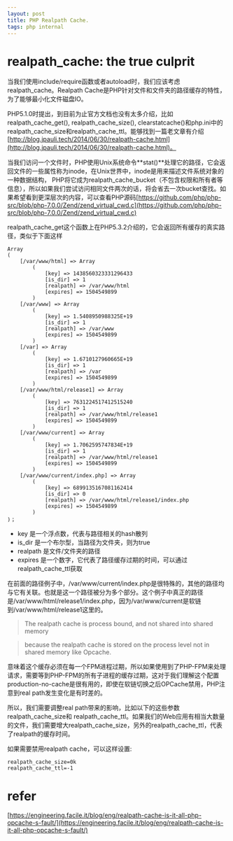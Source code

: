 ```yaml
---
layout: post
title: PHP Realpath Cache.
tags: php internal
---
```



# realpath_cache: the true culprit

当我们使用include/require函数或者autoload时，我们应该考虑realpath_cache。Realpath Cache是PHP针对文件和文件夹的路径缓存的特性，为了能够最小化文件磁盘IO。

PHP5.1.0时提出，到目前为止官方文档也没有太多介绍，比如realpath\_cache\_get(), realpath\_cache\_size(), clearstatcache()和php.ini中的realpath\_cache\_size和realpath\_cache\_ttl。能够找到一篇老文章有介绍[http://blog.jpauli.tech/2014/06/30/realpath-cache.html](http://blog.jpauli.tech/2014/06/30/realpath-cache.html)。

<!-- more -->

  当我们访问一个文件时，PHP使用Unix系统命令**stat()**处理它的路径，它会返回文件的一些属性称为inode，在Unix世界中，inode是用来描述文件系统对象的一种数据结构，
PHP将它成为realpath\_cache\_bucket（不包含权限和所有者等信息），所以如果我们尝试访问相同文件两次的话，将会省去一次bucket查找。如果希望看到更深层次的内容，可以查看PHP源码[https://github.com/php/php-src/blob/php-7.0.0/Zend/zend_virtual_cwd.c](https://github.com/php/php-src/blob/php-7.0.0/Zend/zend_virtual_cwd.c)

realpath\_cache\_get这个函数上在PHP5.3.2介绍的，它会返回所有缓存的真实路径，类似于下面这样

```
Array
(
    [/var/www/html] => Array
        (
            [key] => 1438560323331296433
            [is_dir] => 1
            [realpath] => /var/www/html
            [expires] => 1504549899
        )
    [/var/www] => Array
        (
            [key] => 1.5408950988325E+19
            [is_dir] => 1
            [realpath] => /var/www
            [expires] => 1504549899
        )
    [/var] => Array
        (
            [key] => 1.6710127960665E+19
            [is_dir] => 1
            [realpath] => /var
            [expires] => 1504549899
        )
    [/var/www/html/release1] => Array
        (
            [key] => 7631224517412515240
            [is_dir] => 1
            [realpath] => /var/www/html/release1
            [expires] => 1504549899
        )
    [/var/www/current] => Array
        (
            [key] => 1.7062595747834E+19
            [is_dir] => 1
            [realpath] => /var/www/html/release1
            [expires] => 1504549899
        )
    [/var/www/current/index.php] => Array
        (
            [key] => 6899135167081162414
            [is_dir] => 0
            [realpath] => /var/www/html/release1/index.php
            [expires] => 1504549899
        )
)；
```
- key 是一个浮点数，代表与路径相关的hash散列
- is_dir 是一个布尔型，当路径为文件夹，则为true
- realpath 是文件/文件夹的路径
- expires 是一个数字，它代表了路径缓存过期的时间，可以通过realpath_cache_ttl获取

在前面的路径例子中，/var/www/current/index.php是很特殊的，其他的路径均与它有关联。也就是这一个路径被分为多个部分。这个例子中真正的路径是/var/www/html/release1/index.php，因为/var/www/current是软链到/var/www/html/release1这里的。

> The realpath cache is process bound, and not shared into shared memory

> because the realpath cache is stored on the process level not in shared memory like Opcache.


意味着这个缓存必须在每一个FPM进程过期，所以如果使用到了PHP-FPM来处理请求，需要等到PHP-FPM的所有子进程的缓存过期，这对于我们理解这个配置production-no-cache是很有用的，即使在软链切换之后OPCache禁用，PHP注意到real path发生变化是有时差的。

所以，我们需要调整real path带来的影响，比如以下的这些参数 realpath_cache_size和 realpath_cache_ttl。如果我们的Web应用有相当大数量的文件，我们需要增大realpath\_cache\_size，另外的realpath\_cache\_ttl，代表了realpath的缓存时间。

如果需要禁用realpath cache，可以这样设置:

```
realpath_cache_size=0k
realpath_cache_ttl=-1
```

# refer

[https://engineering.facile.it/blog/eng/realpath-cache-is-it-all-php-opcache-s-fault/](https://engineering.facile.it/blog/eng/realpath-cache-is-it-all-php-opcache-s-fault/)
